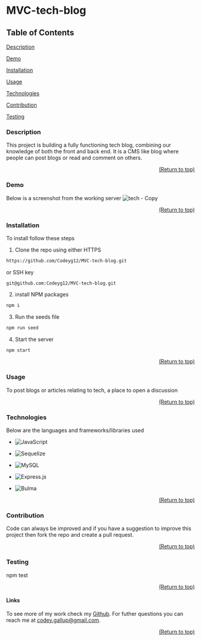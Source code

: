 <a name="readme-top"></a>

  # MVC-tech-blog

  ## Table of Contents
  [Description](#description)
  
  [Demo](#demo)

  [Installation](#installation)

  [Usage](#usage)

  [Technologies](#tech)

  [Contribution](#contribution)

  [Testing](#test)

  ### Description
  
  This project is building a fully functioning tech blog, combining our knowledge of both the front and back end. It is a CMS like blog where people can post blogs or read and comment on others.

  <p align="right"><a href="#readme-top">(Return to top)</a></p>

  ### Demo

  Below is a screenshot from the working server
  ![tech - Copy](https://user-images.githubusercontent.com/103782398/188053375-f53fe257-3518-4606-a542-41afd8dfc122.png)


  <p align="right"><a href="#readme-top">(Return to top)</a></p>
  
  ### Installation

  To install follow these steps
   1. Clone the repo using either HTTPS 
   ```sh
   https://github.com/Codeyg12/MVC-tech-blog.git
   ```

 or SSH key

    git@github.com:Codeyg12/MVC-tech-blog.git

 2. install NPM packages
 ```sh
 npm i
 ```

 3. Run the seeds file 
 ```sh
 npm run seed
 ```

 4. Start the server
 ```sh
 npm start
 ```
  
  <p align="right"><a href="#readme-top">(Return to top)</a></p>

  ### Usage

  To post blogs or articles relating to tech, a place to open a discussion

  <p align="right"><a href="#readme-top">(Return to top)</a></p>

  ### Technologies

  Below are the languages and frameworks/libraries used

  * ![JavaScript](https://img.shields.io/badge/javascript-%23323330.svg?style=for-the-badge&logo=javascript&logoColor=%23F7DF1E)

  * ![Sequelize](https://img.shields.io/badge/Sequelize-52B0E7?style=for-the-badge&logo=Sequelize&logoColor=white)

  * ![MySQL](https://img.shields.io/badge/mysql-%2300f.svg?style=for-the-badge&logo=mysql&logoColor=white)

  * ![Express.js](https://img.shields.io/badge/express.js-%23404d59.svg?style=for-the-badge&logo=express&logoColor=%2361DAFB)

  * ![Bulma](https://img.shields.io/badge/bulma-00D0B1?style=for-the-badge&logo=bulma&logoColor=white)

  <p align="right"><a href="#readme-top">(Return to top)</a></p>

  ### Contribution

  Code can always be improved and if you have a suggestion to improve this project then fork the repo and create a pull request.

  <p align="right"><a href="#readme-top">(Return to top)</a></p>

  ### Testing

  npm test

  <p align="right"><a href="#readme-top">(Return to top)</a></p>

  #### Links

  To see more of my work check my [Github](https://github.com/Codeyg12). For futher questions you can reach me at codey.gallup@gmail.com.
  
  <p align="right"><a href="#readme-top">(Return to top)</a></p>
